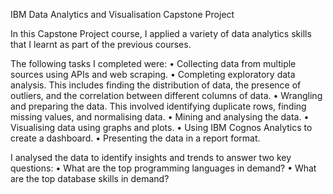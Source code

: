 IBM Data Analytics and Visualisation Capstone Project

In this Capstone Project course, I applied a variety of data analytics skills that I learnt as part of the previous courses.

The following tasks I completed were:
•	Collecting data from multiple sources using APIs and web scraping.
•	Completing exploratory data analysis. This includes finding the distribution of data, the presence of outliers, and the correlation between different columns of data.
•	Wrangling and preparing the data. This involved identifying duplicate rows, finding missing values, and normalising data.
•	Mining and analysing the data.
•	Visualising data using graphs and plots.
•	Using IBM Cognos Analytics to create a dashboard.
•	Presenting the data in a report format. 

I analysed the data to identify insights and trends to answer two key questions:
•	What are the top programming languages in demand?
•	What are the top database skills in demand?
